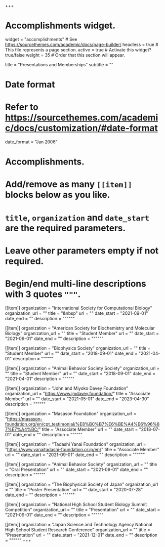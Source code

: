 +++
# Accomplishments widget.
widget = "accomplishments"  # See https://sourcethemes.com/academic/docs/page-builder/
headless = true  # This file represents a page section.
active = true  # Activate this widget? true/false
weight = 35  # Order that this section will appear.

title = "Presentations and Memberships"
subtitle = ""

# Date format
#   Refer to https://sourcethemes.com/academic/docs/customization/#date-format
date_format = "Jan 2006"

# Accomplishments.
#   Add/remove as many `[[item]]` blocks below as you like.
#   `title`, `organization` and `date_start` are the required parameters.
#   Leave other parameters empty if not required.
#   Begin/end multi-line descriptions with 3 quotes `"""`.

[[item]]
  organization = "International Society for Computational Biology"
  organization_url = ""
  title = "&nbsp"
  url = ""
  date_start = "2021-09-01"
  date_end = ""
  description = """"""

[[item]]
  organization = "American Society for Biochemistry and Molecular Biology"
  organization_url = ""
  title = "Student Member"
  url = ""
  date_start = "2021-09-01"
  date_end = ""
  description = """"""

[[item]]
  organization = "Biophysics Society"
  organization_url = ""
  title = "Student Member"
  url = ""
  date_start = "2018-09-01"
  date_end = "2021-04-01"
  description = """"""

[[item]]
  organization = "Animal Behavior Society Society"
  organization_url = ""
  title = "Student Member"
  url = ""
  date_start = "2018-09-01"
  date_end = "2021-04-01"
  description = """"""
  
[[item]]
  organization = "John and Miyoko Davey Foundation"
  organization_url = "https://www.jmdavey.foundation/"
  title = "Associate Member"
  url = ""
  date_start = "2021-05-01"
  date_end = "2023-04-30"
  description = """"""

[[item]]
  organization = "Masason Foundation"
  organization_url = "https://masason-foundation.org/en/cpt_testimonial/%E8%B0%B7%E6%BE%A4%E6%96%87%E7%A4%BC/"
  title = "Associate Member"
  url = ""
  date_start = "2018-07-01"
  date_end = ""
  description = """"""

[[item]]
  organization = "Tadashi Yanai Foundation"
  organization_url = "https://www.yanaitadashi-foundation.or.jp/en/"
  title = "Associate Member"
  url = ""
  date_start = "2021-09-01"
  date_end = ""
  description = """"""

[[item]]
  organization = "Animal Behavior Society"
  organization_url = ""
  title = "Oral Presentation"
  url = ""
  date_start = "2021-09-01"
  date_end = ""
  description = """"""

[[item]]
  organization = "The Biophysical Society of Japan"
  organization_url = ""
  title = "Poster Presentation"
  url = ""
  date_start = "2020-07-28"
  date_end = ""
  description = """"""

[[item]]
  organization = "National High School Student Biology Summit Competition"
  organization_url = ""
  title = "Presentation"
  url = ""
  date_start = "2021-09-01"
  date_end = ""
  description = """"""

[[item]]
  organization = "Japan Science and Technology Agency National High School Student Research Conference"
  organization_url = ""
  title = "Presentation"
  url = ""
  date_start = "2021-12-01"
  date_end = ""
  description = """"""
+++
